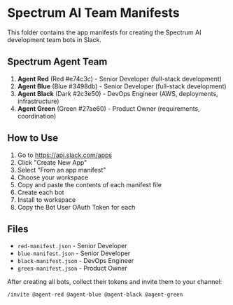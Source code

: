 # Spectrum AI Team Manifests

This folder contains the app manifests for creating the Spectrum AI development team bots in Slack.

## Spectrum Agent Team

1. **Agent Red** (Red #e74c3c) - Senior Developer (full-stack development)
2. **Agent Blue** (Blue #3498db) - Senior Developer (full-stack development)  
3. **Agent Black** (Dark #2c3e50) - DevOps Engineer (AWS, deployments, infrastructure)
4. **Agent Green** (Green #27ae60) - Product Owner (requirements, coordination)

## How to Use

1. Go to https://api.slack.com/apps
2. Click "Create New App"
3. Select "From an app manifest"
4. Choose your workspace
5. Copy and paste the contents of each manifest file
6. Create each bot
7. Install to workspace
8. Copy the Bot User OAuth Token for each

## Files

- `red-manifest.json` - Senior Developer
- `blue-manifest.json` - Senior Developer
- `black-manifest.json` - DevOps Engineer
- `green-manifest.json` - Product Owner

After creating all bots, collect their tokens and invite them to your channel:

```
/invite @agent-red @agent-blue @agent-black @agent-green
```